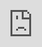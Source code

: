 ```yaml
---
title: Reduce the Risk of Technical Failure
post_status: publish
featured_image: /_images/ReduceRiskofTechnicalFailure.jpeg
---
```


<iframe src="https://player.vimeo.com/video/841146891?badge=0&amp;autopause=0&amp;player_id=0&amp;app_id=58479" frameborder="0" allow="autoplay; fullscreen; picture-in-picture" allowfullscreen style="position:absolute;top:0;left:0;width:100%;height:100%;" title="058 Reduce the Risk of Technical Failure"></iframe>

<div style="margin-bottom:30px;"></div>

## Transcript

Another technique to split the risk of losing funds is splitting the risk of technical failure and getting yourself not one, but two or three hardware wallets and then split the funds to these different devices. 

Of course you will then have two or three seed phrases that you need to store additionally in a secure place, but basically you then can use the same place to store several seed phrases. But now you have less risk if one of the manufacturers wallets has a fault or a bug or I don't know what can happen, but always stay more secure than you think that you need it. And I guess with your life savings you want to be on the secure side.
